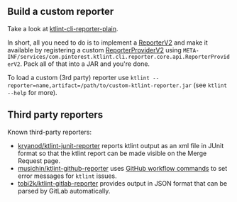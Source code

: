 ## Build a custom reporter
Take a look at [ktlint-cli-reporter-plain](https://github.com/pinterest/ktlint/tree/master/ktlint-cli-reporter-plain).

In short, all you need to do is to implement a
[ReporterV2](https://github.com/pinterest/ktlint/blob/master/ktlint-cli-reporter-core/src/main/kotlin/com/pinterest/ktlint/cli/reporter/core/api/ReporterV2.kt) and make it available by registering
a custom [ReporterProviderV2](https://github.com/pinterest/ktlint/blob/master/ktlint-cli-reporter-core/src/main/kotlin/com/pinterest/ktlint/cli/reporter/core/api/ReporterProviderV2.kt) using
`META-INF/services/com.pinterest.ktlint.cli.reporter.core.api.ReporterProviderV2`. Pack all of that into a JAR and you're done.

To load a custom (3rd party) reporter use `ktlint --reporter=name,artifact=/path/to/custom-ktlint-reporter.jar`
(see `ktlint --help` for more).

## Third party reporters

Known third-party reporters:

* [kryanod/ktlint-junit-reporter](https://github.com/kryanod/ktlint-junit-reporter) reports ktlint output as an xml file in JUnit format so that the ktlint report can be made visible on the Merge Request page.
* [musichin/ktlint-github-reporter](https://github.com/musichin/ktlint-github-reporter) uses [GitHub workflow commands](https://docs.github.com/en/actions/reference/workflow-commands-for-github-actions#setting-an-error-message) to set error messages for `ktlint` issues.
* [tobi2k/ktlint-gitlab-reporter](https://github.com/tobi2k/ktlint-gitlab-reporter) provides output in JSON format that can be parsed by GitLab automatically.
